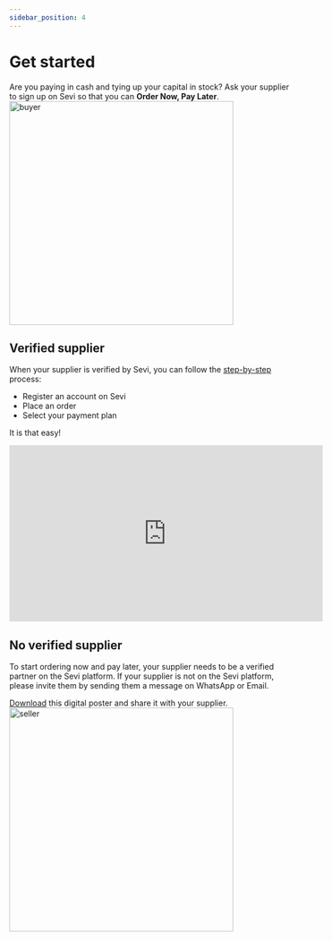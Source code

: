 ```yaml
---
sidebar_position: 4
---
```


# Get started

Are  you paying in cash and tying up your capital in stock? Ask your supplier to sign up on Sevi so that you can **Order Now, Pay Later**.
<img src="/register/postertobuyer.png" alt="buyer" width="400"/>

## Verified supplier

When your supplier is verified by Sevi, you can follow the [step-by-step](/docs/buyer/register) process: 
- Register an account on Sevi
- Place an order
- Select your payment plan

It is that easy!

<iframe width="560" height="315" src="https://www.youtube.com/embed/RzDnxgQkfyQ" title="YouTube video player" frameborder="0" allow="accelerometer; autoplay; clipboard-write; encrypted-media; gyroscope; picture-in-picture; fullscreen"></iframe>

## No verified supplier

To start ordering now and pay later, your supplier needs to be a verified partner on the Sevi platform. If your supplier is not on the Sevi platform, please invite them by sending them a message on WhatsApp or Email.

[Download](/assets/postertosupplier.pdf) this digital poster and share it with your supplier.
<img src="/register/postertosupplier.png" alt="seller" width="400"/>


